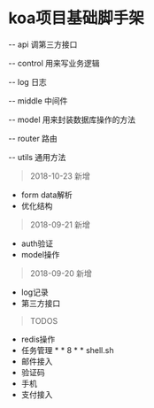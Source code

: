 # koa项目基础脚手架

-- api 调第三方接口

-- control 用来写业务逻辑

-- log 日志

-- middle 中间件

-- model 用来封装数据库操作的方法

-- router 路由

-- utils 通用方法

> 2018-10-23 新增
* form data解析
* 优化结构

> 2018-09-21 新增
* auth验证
* model操作

> 2018-09-20 新增
* log记录
* 第三方接口

> TODOS
* redis操作
* 任务管理 * * 8 * * shell.sh
* 邮件接入
* 验证码
* 手机
* 支付接入